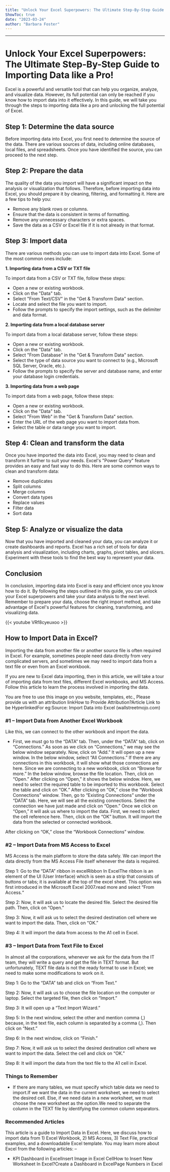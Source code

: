 ```yaml
---
title: "Unlock Your Excel Superpowers: The Ultimate Step-By-Step Guide to Importing Data like a Pro!"
ShowToc: true 
date: "2023-03-24"
author: "Barbara Foster"
---
```

*****
# Unlock Your Excel Superpowers: The Ultimate Step-By-Step Guide to Importing Data like a Pro!

Excel is a powerful and versatile tool that can help you organize, analyze, and visualize data. However, its full potential can only be reached if you know how to import data into it effectively. In this guide, we will take you through the steps to importing data like a pro and unlocking the full potential of Excel.

## Step 1: Determine the data source

Before importing data into Excel, you first need to determine the source of the data. There are various sources of data, including online databases, local files, and spreadsheets. Once you have identified the source, you can proceed to the next step.

## Step 2: Prepare the data

The quality of the data you import will have a significant impact on the analysis or visualization that follows. Therefore, before importing data into Excel, you should prepare it by cleaning, filtering, and formatting it. Here are a few tips to help you:

- Remove any blank rows or columns.
- Ensure that the data is consistent in terms of formatting.
- Remove any unnecessary characters or extra spaces.
- Save the data as a CSV or Excel file if it is not already in that format.

## Step 3: Import data

There are various methods you can use to import data into Excel. Some of the most common ones include:

**1. Importing data from a CSV or TXT file**

To import data from a CSV or TXT file, follow these steps:

- Open a new or existing workbook.
- Click on the "Data" tab.
- Select "From Text/CSV" in the "Get & Transform Data" section.
- Locate and select the file you want to import.
- Follow the prompts to specify the import settings, such as the delimiter and data format.

**2. Importing data from a local database server**

To import data from a local database server, follow these steps:

- Open a new or existing workbook.
- Click on the "Data" tab.
- Select "From Database" in the "Get & Transform Data" section.
- Select the type of data source you want to connect to (e.g., Microsoft SQL Server, Oracle, etc.).
- Follow the prompts to specify the server and database name, and enter your database login credentials.

**3. Importing data from a web page**

To import data from a web page, follow these steps:

- Open a new or existing workbook.
- Click on the "Data" tab.
- Select "From Web" in the "Get & Transform Data" section.
- Enter the URL of the web page you want to import data from.
- Select the table or data range you want to import.

## Step 4: Clean and transform the data

Once you have imported the data into Excel, you may need to clean and transform it further to suit your needs. Excel's "Power Query" feature provides an easy and fast way to do this. Here are some common ways to clean and transform data:

- Remove duplicates
- Split columns
- Merge columns
- Convert data types
- Replace values
- Filter data
- Sort data

## Step 5: Analyze or visualize the data

Now that you have imported and cleaned your data, you can analyze it or create dashboards and reports. Excel has a rich set of tools for data analysis and visualization, including charts, graphs, pivot tables, and slicers. Experiment with these tools to find the best way to represent your data.

## Conclusion

In conclusion, importing data into Excel is easy and efficient once you know how to do it. By following the steps outlined in this guide, you can unlock your Excel superpowers and take your data analysis to the next level. Remember to prepare your data, choose the right import method, and take advantage of Excel's powerful features for cleaning, transforming, and visualizing data.

{{< youtube VRf8cyeuxoo >}} 



## How to Import Data in Excel?
 
Importing the data from another file or another source file is often required in Excel. For example, sometimes people need data directly from very complicated servers, and sometimes we may need to import data from a text file or even from an Excel workbook.
 
If you are new to Excel data importing, then in this article, we will take a tour of importing data from text files, different Excel workbooks, and MS Access. Follow this article to learn the process involved in importing the data.
 
 You are free to use this image on you website, templates, etc.,  Please provide us with an attribution linkHow to Provide Attribution?Article Link to be HyperlinkedFor eg:Source: Import Data into Excel (wallstreetmojo.com) 
 
### #1 – Import Data from Another Excel Workbook
 
Like this, we can connect to the other workbook and import the data.
 
- First, we must go to the “DATA” tab. Then, under the “DATA” tab, click on “Connections.”  As soon as we click on “Connections,” we may see the below window separately.  Now, click on “Add.”  It will open up a new window. In the below window, select “All Connections.”  If there are any connections in this workbook, it will show what those connections are here.  Since we are connecting to a new workbook, click on “Browse for more.”  In the below window, browse the file location. Then, click on “Open.”  After clicking on “Open,” it shows the below window.  Here, we need to select the required table to be imported to this workbook. Select the table and click on “OK.” After clicking on “OK,” close the “Workbook Connections” window. Then, go to “Existing Connections” under the “DATA” tab.  Here, we will see all the existing connections. Select the connection we have just made and click on “Open.”  Once we click on “Open,” it will ask us where to import the data. First, we need to select the cell reference here. Then, click on the “OK” button.  It will import the data from the selected or connected workbook.

 

 
After clicking on “OK,” close the “Workbook Connections” window.
 
### #2 – Import Data from MS Access to Excel
 
MS Access is the main platform to store the data safely. We can import the data directly from the MS Access File itself whenever the data is required.
 
Step 1: Go to the “DATA” ribbon in excelRibbon In ExcelThe ribbon is an element of the UI (User Interface) which is seen as a strip that consists of buttons or tabs; it is available at the top of the excel sheet. This option was first introduced in the Microsoft Excel 2007.read more and select “From Access.“
 
Step 2: Now, it will ask us to locate the desired file. Select the desired file path. Then, click on “Open.”
 
Step 3: Now, it will ask us to select the desired destination cell where we want to import the data. Then, click on “OK.”
 
Step 4: It will import the data from access to the A1 cell in Excel.
 
### #3 – Import Data from Text File to Excel
 
In almost all the corporations, whenever we ask for the data from the IT team, they will write a query and get the file in TEXT format. But unfortunately, TEXT file data is not the ready format to use in Excel; we need to make some modifications to work on it.
 
Step 1: Go to the “DATA” tab and click on “From Text.”
 
Step 2: Now, it will ask us to choose the file location on the computer or laptop. Select the targeted file, then click on “Import.”
 
Step 3: It will open up a “Text Import Wizard.”
 
Step 5: In the next window, select the other and mention comma (,) because, in the text file, each column is separated by a comma (,). Then click on “Next.”
 
Step 6: In the next window, click on “Finish.”
 
Step 7: Now, it will ask us to select the desired destination cell where we want to import the data. Select the cell and click on “OK.”
 
Step 8: It will import the data from the text file to the A1 cell in Excel.
 
### Things to Remember
 
- If there are many tables, we must specify which table data we need to import.If we want the data in the current worksheet, we need to select the desired cell. Else, if we need data in a new worksheet, we must choose the new worksheet as the option.We need to separate the column in the TEXT file by identifying the common column separators.

 
### Recommended Articles
 
This article is a guide to Import Data in Excel. Here, we discuss how to import data from 1) Excel Workbook, 2) MS Access, 3) Text File, practical examples, and a downloadable Excel template. You may learn more about Excel from the following articles: –
 
- KPI Dashboard in ExcelInsert Image in Excel CellHow to Insert New Worksheet In Excel?Create a Dashboard in ExcelPage Numbers in Excel




